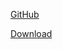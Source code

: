 <a href="https://fling.seas.upenn.edu/~gmenezes/dynamic/downloads/GChess%20v1.0.zip" class="btn btn-large btn-success"><i class="icon-github"></i><p>GitHub</p></a>
<a href="https://fling.seas.upenn.edu/~gmenezes/dynamic/downloads/GChess.jar" class="btn btn-large btn-info"><i class="icon-download-alt"></i><p>Download</p></a>
